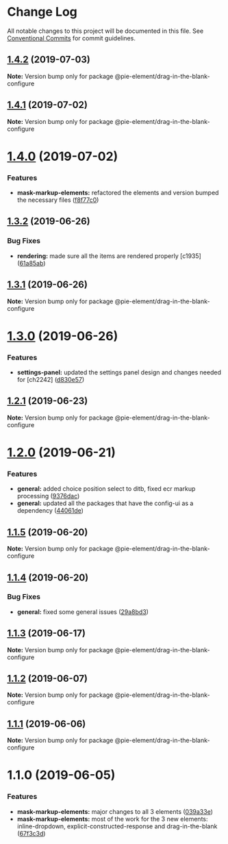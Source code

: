 # Change Log

All notable changes to this project will be documented in this file.
See [Conventional Commits](https://conventionalcommits.org) for commit guidelines.

## [1.4.2](https://github.com/pie-framework/pie-elements/compare/@pie-element/drag-in-the-blank-configure@1.4.1...@pie-element/drag-in-the-blank-configure@1.4.2) (2019-07-03)

**Note:** Version bump only for package @pie-element/drag-in-the-blank-configure





## [1.4.1](https://github.com/pie-framework/pie-elements/compare/@pie-element/drag-in-the-blank-configure@1.4.0...@pie-element/drag-in-the-blank-configure@1.4.1) (2019-07-02)

**Note:** Version bump only for package @pie-element/drag-in-the-blank-configure





# [1.4.0](https://github.com/pie-framework/pie-elements/compare/@pie-element/drag-in-the-blank-configure@1.3.2...@pie-element/drag-in-the-blank-configure@1.4.0) (2019-07-02)


### Features

* **mask-markup-elements:** refactored the elements and version bumped the necessary files ([f8f77c0](https://github.com/pie-framework/pie-elements/commit/f8f77c0))





## [1.3.2](https://github.com/pie-framework/pie-elements/compare/@pie-element/drag-in-the-blank-configure@1.3.1...@pie-element/drag-in-the-blank-configure@1.3.2) (2019-06-26)


### Bug Fixes

* **rendering:** made sure all the items are rendered properly [c1935] ([61a85ab](https://github.com/pie-framework/pie-elements/commit/61a85ab))





## [1.3.1](https://github.com/pie-framework/pie-elements/compare/@pie-element/drag-in-the-blank-configure@1.3.0...@pie-element/drag-in-the-blank-configure@1.3.1) (2019-06-26)

**Note:** Version bump only for package @pie-element/drag-in-the-blank-configure





# [1.3.0](https://github.com/pie-framework/pie-elements/compare/@pie-element/drag-in-the-blank-configure@1.2.1...@pie-element/drag-in-the-blank-configure@1.3.0) (2019-06-26)


### Features

* **settings-panel:** updated the settings panel design and changes needed for [ch2242] ([d830e57](https://github.com/pie-framework/pie-elements/commit/d830e57))





## [1.2.1](https://github.com/pie-framework/pie-elements/compare/@pie-element/drag-in-the-blank-configure@1.2.0...@pie-element/drag-in-the-blank-configure@1.2.1) (2019-06-23)

**Note:** Version bump only for package @pie-element/drag-in-the-blank-configure





# [1.2.0](https://github.com/pie-framework/pie-elements/compare/@pie-element/drag-in-the-blank-configure@1.1.5...@pie-element/drag-in-the-blank-configure@1.2.0) (2019-06-21)


### Features

* **general:** added choice position select to ditb, fixed ecr markup processing ([9376dac](https://github.com/pie-framework/pie-elements/commit/9376dac))
* **general:** updated all the packages that have the config-ui as a dependency ([44061de](https://github.com/pie-framework/pie-elements/commit/44061de))





## [1.1.5](https://github.com/pie-framework/pie-elements/compare/@pie-element/drag-in-the-blank-configure@1.1.4...@pie-element/drag-in-the-blank-configure@1.1.5) (2019-06-20)

**Note:** Version bump only for package @pie-element/drag-in-the-blank-configure





## [1.1.4](https://github.com/pie-framework/pie-elements/compare/@pie-element/drag-in-the-blank-configure@1.1.3...@pie-element/drag-in-the-blank-configure@1.1.4) (2019-06-20)


### Bug Fixes

* **general:** fixed some general issues ([29a8bd3](https://github.com/pie-framework/pie-elements/commit/29a8bd3))





## [1.1.3](https://github.com/pie-framework/pie-elements/compare/@pie-element/drag-in-the-blank-configure@1.1.2...@pie-element/drag-in-the-blank-configure@1.1.3) (2019-06-17)

**Note:** Version bump only for package @pie-element/drag-in-the-blank-configure





## [1.1.2](https://github.com/pie-framework/pie-elements/compare/@pie-element/drag-in-the-blank-configure@1.1.1...@pie-element/drag-in-the-blank-configure@1.1.2) (2019-06-07)

**Note:** Version bump only for package @pie-element/drag-in-the-blank-configure





## [1.1.1](https://github.com/pie-framework/pie-elements/compare/@pie-element/drag-in-the-blank-configure@1.1.0...@pie-element/drag-in-the-blank-configure@1.1.1) (2019-06-06)

**Note:** Version bump only for package @pie-element/drag-in-the-blank-configure





# 1.1.0 (2019-06-05)


### Features

* **mask-markup-elements:** major changes to all 3 elements ([039a33e](https://github.com/pie-framework/pie-elements/commit/039a33e))
* **mask-markup-elements:** most of the work for the 3 new elements: inline-dropdown, explicit-constructed-response and drag-in-the-blank ([67f3c3d](https://github.com/pie-framework/pie-elements/commit/67f3c3d))
